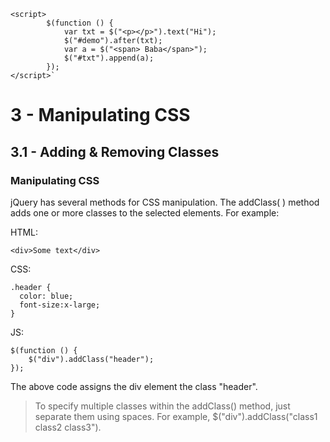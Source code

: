 ```
<script>
        $(function () {
            var txt = $("<p></p>").text("Hi");
            $("#demo").after(txt);
            var a = $("<span> Baba</span>");
            $("#txt").append(a);
        });
</script>`

```

# 3 - Manipulating CSS

## 3.1 - Adding & Removing Classes

### Manipulating CSS

jQuery has several methods for CSS manipulation.
The addClass( ) method adds one or more classes to the selected elements.
For example:

HTML: 

```
<div>Some text</div>
```

CSS: 

```
.header {
  color: blue;
  font-size:x-large;
}
```

JS:

```
$(function () {
    $("div").addClass("header");
});
```

The above code assigns the div element the class "header".

>To specify multiple classes within the addClass() method, just separate them using spaces. For example, $("div").addClass("class1 class2 class3").

